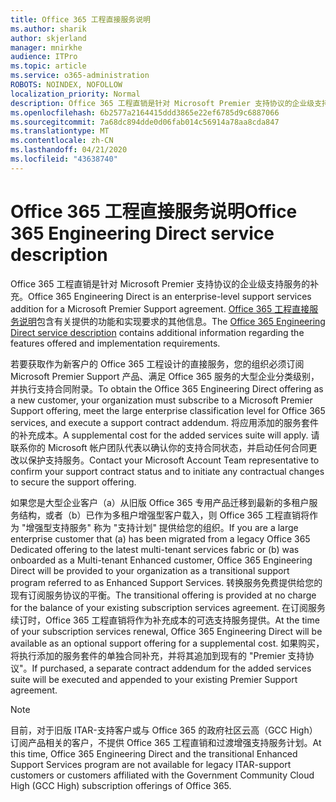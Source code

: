 ```yaml
---
title: Office 365 工程直接服务说明
ms.author: sharik
author: skjerland
manager: mnirkhe
audience: ITPro
ms.topic: article
ms.service: o365-administration
ROBOTS: NOINDEX, NOFOLLOW
localization_priority: Normal
description: Office 365 工程直销是针对 Microsoft Premier 支持协议的企业级支持服务的补充。 Office 365 工程直接服务说明包含有关提供的功能和实现要求的其他信息。
ms.openlocfilehash: 6b2577a2164415ddd3865e22ef6785d9c6887066
ms.sourcegitcommit: 7a68dc894dde0d06fab014c56914a78aa8cda847
ms.translationtype: MT
ms.contentlocale: zh-CN
ms.lasthandoff: 04/21/2020
ms.locfileid: "43638740"
---
```

# <a name="office-365-engineering-direct-service-description"></a><span data-ttu-id="7d849-104">Office 365 工程直接服务说明</span><span class="sxs-lookup"><span data-stu-id="7d849-104">Office 365 Engineering Direct service description</span></span>

<span data-ttu-id="7d849-105">Office 365 工程直销是针对 Microsoft Premier 支持协议的企业级支持服务的补充。</span><span class="sxs-lookup"><span data-stu-id="7d849-105">Office 365 Engineering Direct is an enterprise-level support services addition for a Microsoft Premier Support agreement.</span></span> <span data-ttu-id="7d849-106">[Office 365 工程直接服务说明](https://github.com/MicrosoftDocs/OfficeDocs-O365ServiceDescriptions/blob/master/Office%20365%20Engineering%20Direct%20-%20Svc%20Desc%20(25mar2019).pdf)包含有关提供的功能和实现要求的其他信息。</span><span class="sxs-lookup"><span data-stu-id="7d849-106">The [Office 365 Engineering Direct service description](https://github.com/MicrosoftDocs/OfficeDocs-O365ServiceDescriptions/blob/master/Office%20365%20Engineering%20Direct%20-%20Svc%20Desc%20(25mar2019).pdf) contains additional information regarding the features offered and implementation requirements.</span></span>

<span data-ttu-id="7d849-107">若要获取作为新客户的 Office 365 工程设计的直接服务，您的组织必须订阅 Microsoft Premier Support 产品、满足 Office 365 服务的大型企业分类级别，并执行支持合同附录。</span><span class="sxs-lookup"><span data-stu-id="7d849-107">To obtain the Office 365 Engineering Direct offering as a new customer, your organization must subscribe to a Microsoft Premier Support offering, meet the large enterprise classification level for Office 365 services, and execute a support contract addendum.</span></span> <span data-ttu-id="7d849-108">将应用添加的服务套件的补充成本。</span><span class="sxs-lookup"><span data-stu-id="7d849-108">A supplemental cost for the added services suite will apply.</span></span> <span data-ttu-id="7d849-109">请联系你的 Microsoft 帐户团队代表以确认你的支持合同状态，并启动任何合同更改以保护支持服务。</span><span class="sxs-lookup"><span data-stu-id="7d849-109">Contact your Microsoft Account Team representative to confirm your support contract status and to initiate any contractual changes to secure the support offering.</span></span> 

<span data-ttu-id="7d849-110">如果您是大型企业客户（a）从旧版 Office 365 专用产品迁移到最新的多租户服务结构，或者（b）已作为多租户增强型客户载入，则 Office 365 工程直销将作为 "增强型支持服务" 称为 "支持计划" 提供给您的组织。</span><span class="sxs-lookup"><span data-stu-id="7d849-110">If you are a large enterprise customer that (a) has been migrated from a legacy Office 365 Dedicated offering to the latest multi-tenant services fabric or (b) was onboarded as a Multi-tenant Enhanced customer, Office 365 Engineering Direct will be provided to your organization as a transitional support program referred to as Enhanced Support Services.</span></span> <span data-ttu-id="7d849-111">转换服务免费提供给您的现有订阅服务协议的平衡。</span><span class="sxs-lookup"><span data-stu-id="7d849-111">The transitional offering is provided at no charge for the balance of your existing subscription services agreement.</span></span> <span data-ttu-id="7d849-112">在订阅服务续订时，Office 365 工程直销将作为补充成本的可选支持服务提供。</span><span class="sxs-lookup"><span data-stu-id="7d849-112">At the time of your subscription services renewal, Office 365 Engineering Direct will be available as an optional support offering for a supplemental cost.</span></span> <span data-ttu-id="7d849-113">如果购买，将执行添加的服务套件的单独合同补充，并将其追加到现有的 "Premier 支持协议"。</span><span class="sxs-lookup"><span data-stu-id="7d849-113">If purchased, a separate contract addendum for the added services suite will be executed and appended to your existing Premier Support agreement.</span></span>

> [!NOTE]
> <span data-ttu-id="7d849-114">目前，对于旧版 ITAR-支持客户或与 Office 365 的政府社区云高（GCC High）订阅产品相关的客户，不提供 Office 365 工程直销和过渡增强支持服务计划。</span><span class="sxs-lookup"><span data-stu-id="7d849-114">At this time, Office 365 Engineering Direct and the transitional Enhanced Support Services program are not available for legacy ITAR-support customers or customers affiliated with the Government Community Cloud High (GCC High) subscription offerings of Office 365.</span></span>
